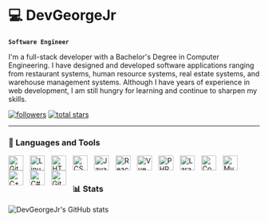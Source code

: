 # :computer: DevGeorgeJr

**`Software Engineer`**

I'm a full-stack developer with a Bachelor's Degree in Computer Engineering. I have designed and developed software applications ranging from restaurant systems, human resource systems, real estate systems, and warehouse management systems. Although I have years of experience in web development, I am still hungry for learning and continue to sharpen my skills.

<p align="left">
    <a href="https://github.com/DenverCoder1?tab=followers">
        <img alt="followers" 
             title="Follow me on Github" 
             src="https://custom-icon-badges.demolab.com/github/followers/DevGeorgeJr?color=236ad3&labelColor=1155ba&style=for-the-badge&logo=person-add&label=Follow&logoColor=white"/></a>
    <a href="https://github.com/DevGeorgeJr?tab=repositories&sort=stargazers">
        <img alt="total stars" 
             title="Total stars on Github" 
             src="https://custom-icon-badges.demolab.com/github/stars/DevGeorgeJr?color=55960c&style=for-the-badge&labelColor=488207&logo=star">
    </a>
</p>

---

### 🧰 Languages and Tools
          
<img align="left" alt="Git" width="30px" style="padding-right:10px;" src="https://cdn.jsdelivr.net/gh/devicons/devicon/icons/git/git-original.svg" />
<img align="left" alt="Linux" width="30px" style="padding-right:10px;" src="https://cdn.jsdelivr.net/gh/devicons/devicon/icons/linux/linux-original.svg" />
<img align="left" alt="HTML" width="30px" style="padding-right:10px;" src="https://cdn.jsdelivr.net/gh/devicons/devicon/icons/html5/html5-plain.svg" />
<img align="left" alt="CSS" width="30px" style="padding-right:10px;" src="https://cdn.jsdelivr.net/gh/devicons/devicon/icons/css3/css3-plain.svg" />
<img align="left" alt="JavaScript" width="30px" style="padding-right:10px;" src="https://cdn.jsdelivr.net/gh/devicons/devicon/icons/javascript/javascript-plain.svg" />
<img align="left" alt="React" width="30px" style="padding-right:10px;" src="https://cdn.jsdelivr.net/gh/devicons/devicon/icons/react/react-original.svg" />
<img align="left" alt="Vue" width="30px" style="padding-right:10px;" src="https://cdn.jsdelivr.net/gh/devicons/devicon/icons/vuejs/vuejs-original.svg" />
<img align="left" alt="PHP" width="30px" style="padding-right:10px;" src="https://cdn.jsdelivr.net/gh/devicons/devicon/icons/php/php-original.svg" />  
<img align="left" alt="Laravel" width="30px" style="padding-right:10px;" src="https://cdn.jsdelivr.net/gh/devicons/devicon/icons/laravel/laravel-plain.svg" />
<img align="left" alt="CodeIgniter" width="30px" style="padding-right:10px;" src="https://cdn.jsdelivr.net/gh/devicons/devicon/icons/codeigniter/codeigniter-plain.svg" />   
<img align="left" alt="MySQL" width="30px" style="padding-right:10px;" src="https://cdn.jsdelivr.net/gh/devicons/devicon/icons/mysql/mysql-original.svg" />
<img align="left" alt="C++" width="30px" style="padding-right:10px;" src="https://cdn.jsdelivr.net/gh/devicons/devicon/icons/cplusplus/cplusplus-original.svg" />
<img align="left" alt="C#" width="30px" style="padding-right:10px;" src="https://cdn.jsdelivr.net/gh/devicons/devicon/icons/csharp/csharp-original.svg" />
<img align="left" alt="GitHub" width="30px" style="padding-right:10px;" src="https://cdn.jsdelivr.net/gh/devicons/devicon/icons/github/github-original.svg" />
<br />

#

### :bar_chart: Stats
![DevGeorgeJr's GitHub stats](https://github-readme-stats.vercel.app/api?username=devgeorgejr&show_icons=true&theme=github_dark)

#
